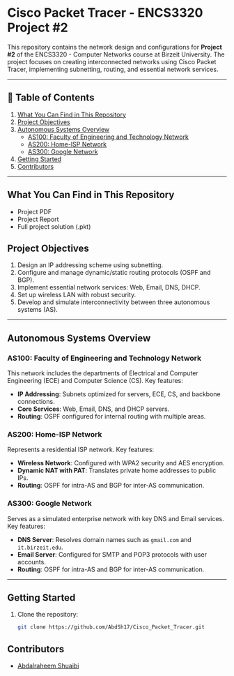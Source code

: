 # Cisco Packet Tracer - ENCS3320 Project #2

This repository contains the network design and configurations for **Project #2** of the ENCS3320 - Computer Networks course at Birzeit University. The project focuses on creating interconnected networks using Cisco Packet Tracer, implementing subnetting, routing, and essential network services.

---

## 📑 Table of Contents

1. [What You Can Find in This Repository](#-what-you-can-find-in-this-repository)
2. [Project Objectives](#project-objectives)
3. [Autonomous Systems Overview](#autonomous-systems-overview)
    - [AS100: Faculty of Engineering and Technology Network](#as100-faculty-of-engineering-and-technology-network)
    - [AS200: Home-ISP Network](#as200-home-isp-network)
    - [AS300: Google Network](#as300-google-network)
4. [Getting Started](#Getting-Started)
5. [Contributors](#contributors)

---

## What You Can Find in This Repository
- Project PDF
- Project Report
- Full project solution (.pkt)


## Project Objectives

1. Design an IP addressing scheme using subnetting.
2. Configure and manage dynamic/static routing protocols (OSPF and BGP).
3. Implement essential network services: Web, Email, DNS, DHCP.
4. Set up wireless LAN with robust security.
5. Develop and simulate interconnectivity between three autonomous systems (AS).

---

## Autonomous Systems Overview

### AS100: Faculty of Engineering and Technology Network
This network includes the departments of Electrical and Computer Engineering (ECE) and Computer Science (CS). Key features:
- **IP Addressing**: Subnets optimized for servers, ECE, CS, and backbone connections.
- **Core Services**: Web, Email, DNS, and DHCP servers.
- **Routing**: OSPF configured for internal routing with multiple areas.

### AS200: Home-ISP Network
Represents a residential ISP network. Key features:
- **Wireless Network**: Configured with WPA2 security and AES encryption.
- **Dynamic NAT with PAT**: Translates private home addresses to public IPs.
- **Routing**: OSPF for intra-AS and BGP for inter-AS communication.

### AS300: Google Network
Serves as a simulated enterprise network with key DNS and Email services. Key features:
- **DNS Server**: Resolves domain names such as `gmail.com` and `it.birzeit.edu`.
- **Email Server**: Configured for SMTP and POP3 protocols with user accounts.
- **Routing**: OSPF for intra-AS and BGP for inter-AS communication.

---
## Getting Started

1. Clone the repository:
   ```bash
   git clone https://github.com/AbdSh17/Cisco_Packet_Tracer.git

## Contributors
- [Abdalraheem Shuaibi](https://github.com/AbdSh17)
